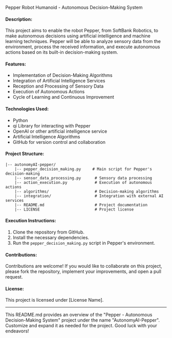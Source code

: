 Pepper Robot Humanoid - Autonomous Decision-Making System

#### Description:
This project aims to enable the robot Pepper, from SoftBank Robotics, to make autonomous decisions using artificial intelligence and machine learning techniques. Pepper will be able to analyze sensory data from the environment, process the received information, and execute autonomous actions based on its built-in decision-making system.

#### Features:
- Implementation of Decision-Making Algorithms
- Integration of Artificial Intelligence Services
- Reception and Processing of Sensory Data
- Execution of Autonomous Actions
- Cycle of Learning and Continuous Improvement

#### Technologies Used:
- Python
- qi Library for interacting with Pepper
- OpenAI or other artificial intelligence service
- Artificial Intelligence Algorithms
- GitHub for version control and collaboration

#### Project Structure:
```
|-- autonomyAI-pepper/
    |-- pepper_decision_making.py     # Main script for Pepper's decision-making
    |-- sensor_data_processing.py      # Sensory data processing
    |-- action_execution.py            # Execution of autonomous actions
    |-- algorithms/                    # Decision-making algorithms
    |-- integration/                   # Integration with external AI services
    |-- README.md                      # Project documentation
    |-- LICENSE                        # Project license
```

#### Execution Instructions:
1. Clone the repository from GitHub.
2. Install the necessary dependencies.
3. Run the `pepper_decision_making.py` script in Pepper's environment.

#### Contributions:
Contributions are welcome! If you would like to collaborate on this project, please fork the repository, implement your improvements, and open a pull request.

#### License:
This project is licensed under [License Name].

---

This README.md provides an overview of the "Pepper - Autonomous Decision-Making System" project under the name "AutonomyAI-Pepper". Customize and expand it as needed for the project. Good luck with your endeavors!
